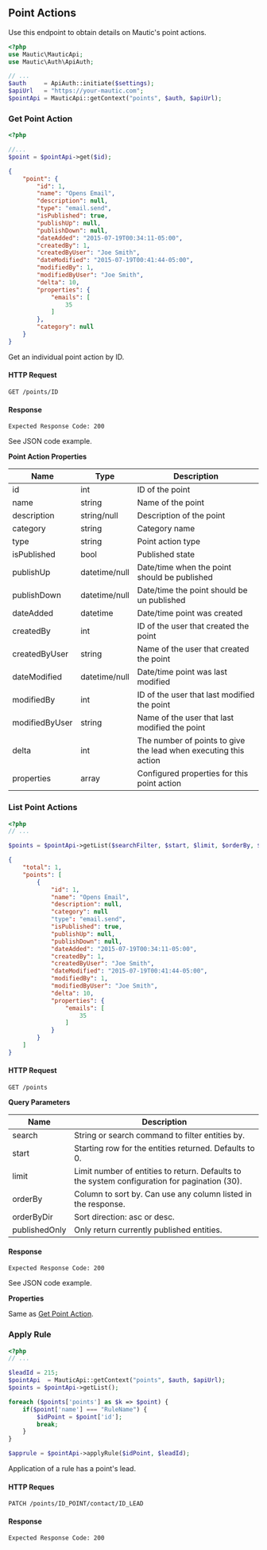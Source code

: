 ## Point Actions
Use this endpoint to obtain details on Mautic's point actions.

```php
<?php
use Mautic\MauticApi;
use Mautic\Auth\ApiAuth;

// ...
$auth     = ApiAuth::initiate($settings);
$apiUrl   = "https://your-mautic.com"; 
$pointApi = MauticApi::getContext("points", $auth, $apiUrl);
```

### Get Point Action
```php
<?php

//...
$point = $pointApi->get($id);
```
```json
{
    "point": {
        "id": 1,
        "name": "Opens Email",
        "description": null,
        "type": "email.send",
        "isPublished": true,
        "publishUp": null,
        "publishDown": null,
        "dateAdded": "2015-07-19T00:34:11-05:00",
        "createdBy": 1,
        "createdByUser": "Joe Smith",
        "dateModified": "2015-07-19T00:41:44-05:00",
        "modifiedBy": 1,
        "modifiedByUser": "Joe Smith",
        "delta": 10,
        "properties": {
            "emails": [
                35
            ]
        },
        "category": null
    }
}
```
Get an individual point action by ID.

#### HTTP Request

`GET /points/ID`

#### Response

`Expected Response Code: 200`

See JSON code example.

**Point Action Properties**

Name|Type|Description
----|----|-----------
id|int|ID of the point
name|string|Name of the point
description|string/null|Description of the point
category|string|Category name
type|string|Point action type
isPublished|bool|Published state
publishUp|datetime/null|Date/time when the point should be published
publishDown|datetime/null|Date/time the point should be un published
dateAdded|datetime|Date/time point was created
createdBy|int|ID of the user that created the point
createdByUser|string|Name of the user that created the point
dateModified|datetime/null|Date/time point was last modified
modifiedBy|int|ID of the user that last modified the point
modifiedByUser|string|Name of the user that last modified the point
delta|int|The number of points to give the lead when executing this action
properties|array|Configured properties for this point action

### List Point Actions

```php
<?php
// ...

$points = $pointApi->getList($searchFilter, $start, $limit, $orderBy, $orderByDir);
```
```json
{
    "total": 1,
    "points": [
        {
            "id": 1,
            "name": "Opens Email",
            "description": null,
            "category": null
            "type": "email.send",
            "isPublished": true,
            "publishUp": null,
            "publishDown": null,
            "dateAdded": "2015-07-19T00:34:11-05:00",
            "createdBy": 1,
            "createdByUser": "Joe Smith",
            "dateModified": "2015-07-19T00:41:44-05:00",
            "modifiedBy": 1,
            "modifiedByUser": "Joe Smith",
            "delta": 10,
            "properties": {
                "emails": [
                    35
                ]
            }
        }
    ]
}
```
#### HTTP Request

`GET /points`

**Query Parameters**

Name|Description
----|-----------
search|String or search command to filter entities by.
start|Starting row for the entities returned. Defaults to 0.
limit|Limit number of entities to return. Defaults to the system configuration for pagination (30).
orderBy|Column to sort by. Can use any column listed in the response.
orderByDir|Sort direction: asc or desc.
publishedOnly|Only return currently published entities.

#### Response

`Expected Response Code: 200`

See JSON code example.

**Properties**

Same as [Get Point Action](#get-point-action).

### Apply Rule
```php
<?php
// ...

$leadId = 215;
$pointApi  = MauticApi::getContext("points", $auth, $apiUrl);
$points = $pointApi->getList();

foreach ($points['points'] as $k => $point) {
	if($point['name'] === "RuleName") {
		$idPoint = $point['id'];
		break;
	}
}

$apprule = $pointApi->applyRule($idPoint, $leadId);
```
Application of a rule has a point's lead.

#### HTTP Reques

`PATCH /points/ID_POINT/contact/ID_LEAD`

#### Response

`Expected Response Code: 200`